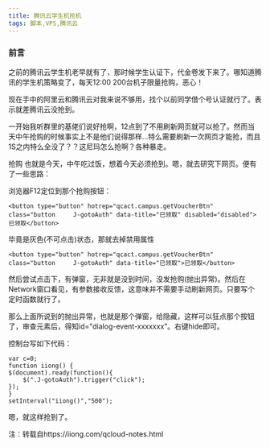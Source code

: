 ```yaml
---
title: 腾讯云学生机抢机
tags: 脚本,VPS,腾讯云
---
```


### 前言

之前的腾讯云学生机老早就有了，那时候学生认证下，代金卷发下来了。哪知道腾讯的学生机策略变了，每天12:00 200台机子限量抢购，恶心！

现在手中的阿里云和腾讯云对我来说不够用，找个以前同学借个号认证就行了。表示就差腾讯云没抢到。

一开始我听群里的基佬们说好抢啊，12点到了不用刷新网页就可以抢了。然而当天中午抢购的时候事实上不是他们说得那样...特么需要刷新一次网页才能抢，而且1S之内特么全没了？？这尼玛怎么抢啊？各种暴走。


抢购
也就是今天，中午吃过饭，想着今天必须抢到。嗯，就去研究下网页。便有了一些思路：

浏览器F12定位到那个抢购按钮：


    <button type="button" hotrep="qcact.campus.getVoucherBtn" class="button     J-gotoAuth" data-title="已领取" disabled="disabled">已领取</button>
毕竟是灰色(不可点击)状态，那就去掉禁用属性


    <button type="button" hotrep="qcact.campus.getVoucherBtn" class="button     J-gotoAuth" data-title="已领取">已领取</button>
然后尝试点击下，有弹窗，无非就是没到时间，没发抢购(抛出异常)。然后在Network窗口看见，有参数接收反馈，这意味并不需要手动刷新网页。只要写个定时函数就行了。

那么上面所说到的抛出异常，也就是那个弹窗，给隐藏，这样可以狂点那个按钮了，审查元素后，得知id="dialog-event-xxxxxxx"。右键hide即可。

控制台写如下代码：


    var c=0;
    function iiong() {
    $(document).ready(function(){
        $(".J-gotoAuth").trigger("click");
    });
    }
    setInterval("iiong()","500");
嗯，就这样抢到了。

注：转载自https://iiong.com/qcloud-notes.html
